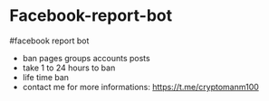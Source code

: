 # Facebook-report-bot
#facebook report bot 
- ban pages groups accounts posts
- take 1 to 24 hours to ban
- life time ban
- contact me for more informations:
https://t.me/cryptomanm100
